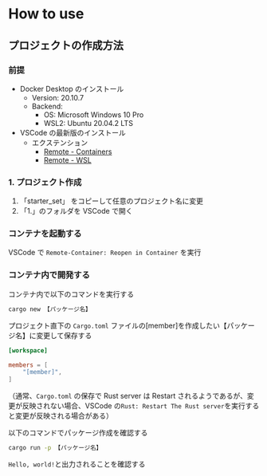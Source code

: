 # How to use

## プロジェクトの作成方法

### 前提

- Docker Desktop のインストール
  - Version: 20.10.7
  - Backend:
    - OS: Microsoft Windows 10 Pro
    - WSL2: Ubuntu 20.04.2 LTS
- VSCode の最新版のインストール
  - エクステンション
    - [Remote - Containers](https://marketplace.visualstudio.com/items?itemName=ms-vscode-remote.remote-containers)
    - [Remote - WSL](https://marketplace.visualstudio.com/items?itemName=ms-vscode-remote.remote-wsl)

### 1. プロジェクト作成

1. 「starter_set」 をコピーして任意のプロジェクト名に変更
2. 「1.」のフォルダを VSCode で開く

### コンテナを起動する

VSCode で `Remote-Container: Reopen in Container` を実行

### コンテナ内で開発する

コンテナ内で以下のコマンドを実行する

```bash
cargo new 【パッケージ名】
```

プロジェクト直下の `Cargo.toml` ファイルの[member]を作成したい【パッケージ名】に変更して保存する

```toml
[workspace]

members = [
    "[member]",
]
```

（通常、`Cargo.toml` の保存で Rust server は Restart されるようであるが、変更が反映されない場合、VSCode の`Rust: Restart The Rust server`を実行すると変更が反映される場合がある）

以下のコマンドでパッケージ作成を確認する

```bash
cargo run -p 【パッケージ名】
```

`Hello, world!`と出力されることを確認する

